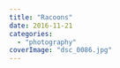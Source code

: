 ```yaml
---
title: "Racoons"
date: 2016-11-21
categories: 
  - "photography"
coverImage: "dsc_0086.jpg"
---
```



